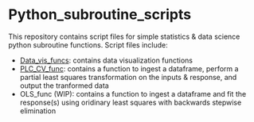 # Python_subroutine_scripts
This repository contains script files for simple statistics & data science python subroutine functions. Script files include:
- [Data_vis_funcs](https://github.com/GoldenKnight09/Python_subroutine_scripts/blob/main/Data_vis_funcs.py): contains data visualization functions
- [PLC_CV_func](https://github.com/GoldenKnight09/Python_subroutine_scripts/blob/main/PLS_CV_func.py): contains a function to ingest a dataframe, perform a partial least squares transformation on the inputs & response, and output the tranformed data
- OLS_func (WIP): contains a function to ingest a dataframe and fit the response(s) using oridinary least squares with backwards stepwise elimination
